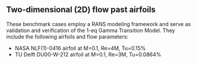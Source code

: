 
<!-- This file is automatically compiled into the website. Begin headings with ## (or lower), not #, to avoid breaking the website heading hierarchy. -->

## Two-dimensional (2D) flow past airfoils

These benchmark cases employ a RANS modeling framework and serve as validation and verification of the 1-eq Gamma Transition Model.
They include the following airfoils and flow parameters:

- NASA NLF(1)-0416 airfoil at M=0.1, Re=4M, Tu=0.15%
- TU Delft DU00-W-212 airfoil at M=0.1, Re=3M, Tu=0.0864%
